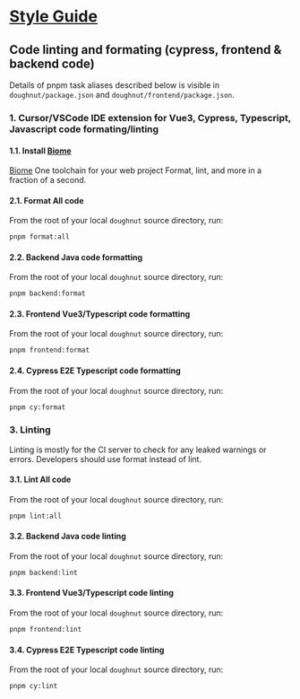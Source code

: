 # [Style Guide](./docs/styleguide.md)

## Code linting and formating (cypress, frontend & backend code)

Details of pnpm task aliases described below is visible in `doughnut/package.json`
and `doughnut/frontend/package.json`.

### 1. Cursor/VSCode IDE extension for Vue3, Cypress, Typescript, Javascript code formating/linting

#### 1.1. Install [Biome](https://biomejs.dev/guides/editors/first-party-plugins/)

[Biome](https://biomejs.dev/) One toolchain for your web project
Format, lint, and more in a fraction of a second.

#### 2.1. Format All code

From the root of your local `doughnut` source directory, run:

```bash
pnpm format:all
```

#### 2.2. Backend Java code formatting

From the root of your local `doughnut` source directory, run:

```bash
pnpm backend:format
```

#### 2.3. Frontend Vue3/Typescript code formatting

From the root of your local `doughnut` source directory, run:

```bash
pnpm frontend:format
```

#### 2.4. Cypress E2E Typescript code formatting

From the root of your local `doughnut` source directory, run:

```bash
pnpm cy:format
```

### 3. Linting

Linting is mostly for the CI server to check for any leaked warnings or errors.
Developers should use format instead of lint.

#### 3.1. Lint All code

From the root of your local `doughnut` source directory, run:

```bash
pnpm lint:all
```

#### 3.2. Backend Java code linting

From the root of your local `doughnut` source directory, run:

```bash
pnpm backend:lint
```

#### 3.3. Frontend Vue3/Typescript code linting

From the root of your local `doughnut` source directory, run:

```bash
pnpm frontend:lint
```

#### 3.4. Cypress E2E Typescript code linting

From the root of your local `doughnut` source directory, run:

```bash
pnpm cy:lint
```

